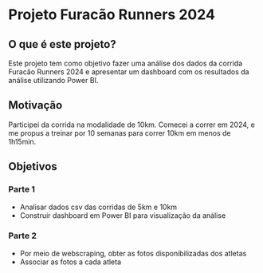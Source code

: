 # Projeto Furacão Runners 2024

## O que é este projeto?
Este projeto tem como objetivo fazer uma análise dos dados da corrida Furacão Runners 2024 e apresentar um dashboard com os resultados da análise utilizando Power BI.  

## Motivação 
Participei da corrida na modalidade de 10km. Comecei a correr em 2024, e me propus a treinar por 10 semanas para correr 10km em menos de 1h15min. 

## Objetivos
### Parte 1
- Analisar dados csv das corridas de 5km e 10km
- Construir dashboard em Power BI para visualização da análise

### Parte 2
- Por meio de webscraping, obter as fotos disponibilizadas dos atletas
- Associar as fotos a cada atleta
